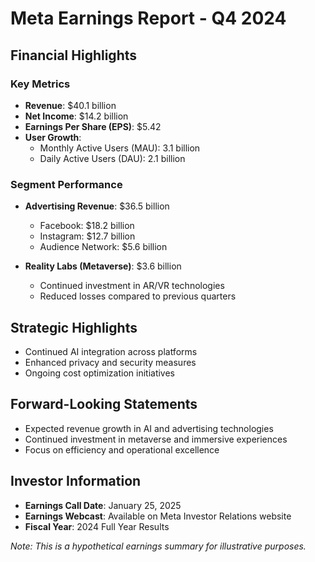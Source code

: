 # Meta Earnings Report - Q4 2024

## Financial Highlights

### Key Metrics
- **Revenue**: $40.1 billion
- **Net Income**: $14.2 billion
- **Earnings Per Share (EPS)**: $5.42
- **User Growth**: 
  - Monthly Active Users (MAU): 3.1 billion
  - Daily Active Users (DAU): 2.1 billion

### Segment Performance
- **Advertising Revenue**: $36.5 billion
  - Facebook: $18.2 billion
  - Instagram: $12.7 billion
  - Audience Network: $5.6 billion

- **Reality Labs (Metaverse)**: $3.6 billion
  - Continued investment in AR/VR technologies
  - Reduced losses compared to previous quarters

## Strategic Highlights
- Continued AI integration across platforms
- Enhanced privacy and security measures
- Ongoing cost optimization initiatives

## Forward-Looking Statements
- Expected revenue growth in AI and advertising technologies
- Continued investment in metaverse and immersive experiences
- Focus on efficiency and operational excellence

## Investor Information
- **Earnings Call Date**: January 25, 2025
- **Earnings Webcast**: Available on Meta Investor Relations website
- **Fiscal Year**: 2024 Full Year Results

*Note: This is a hypothetical earnings summary for illustrative purposes.*